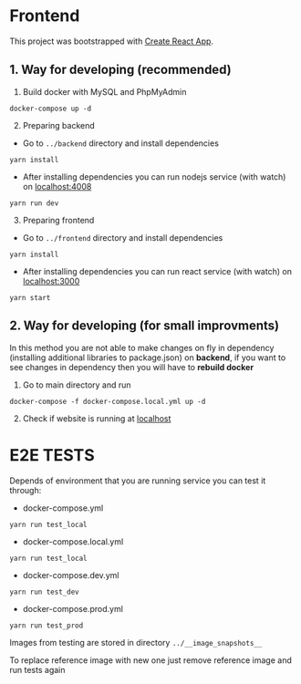 # Frontend

This project was bootstrapped with [Create React App](https://github.com/facebook/create-react-app).


## 1. Way for developing (recommended)

1. Build docker with MySQL and PhpMyAdmin
```
docker-compose up -d
```
2. Preparing backend
* Go to `../backend` directory and install dependencies
```
yarn install
```
* After installing dependencies you can run nodejs service (with watch) on [localhost:4008](http://localhost:4008)
```
yarn run dev
```
3. Preparing frontend
* Go to `../frontend` directory and install dependencies
```
yarn install
```
* After installing dependencies you can run react service (with watch) on [localhost:3000](http://localhost:3000)
```
yarn start
```


## 2. Way for developing (for small improvments)
In this method you are not able to make changes on fly in dependency (installing additional libraries to package.json) on **backend**, if you want to see changes in dependency then you will have to **rebuild docker**

1. Go to main directory and run
```
docker-compose -f docker-compose.local.yml up -d
```
2. Check if website is running at [localhost](http://localhost)

# E2E TESTS
Depends of environment that you are running service you can test it through:


* docker-compose.yml
```
yarn run test_local
```

* docker-compose.local.yml
```
yarn run test_local
```

* docker-compose.dev.yml
```
yarn run test_dev
```

* docker-compose.prod.yml
```
yarn run test_prod
```

Images from testing are stored in directory `../__image_snapshots__`

To replace reference image with new one just remove reference image and run tests again